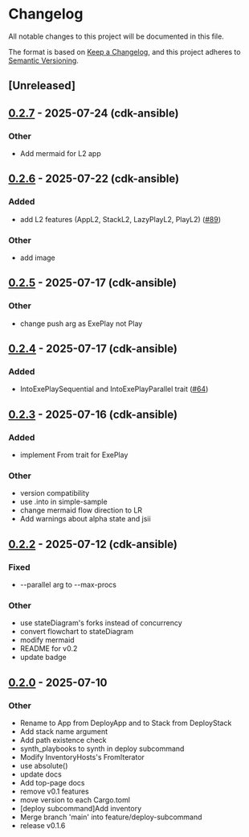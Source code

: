 # Changelog

All notable changes to this project will be documented in this file.

The format is based on [Keep a Changelog](https://keepachangelog.com/en/1.0.0/),
and this project adheres to [Semantic Versioning](https://semver.org/spec/v2.0.0.html).

## [Unreleased]

## [0.2.7](https://github.com/pollenjp/cdk-ansible/compare/cdk-ansible-v0.2.6...cdk-ansible-v0.2.7) - 2025-07-24 (cdk-ansible)

### Other

- Add mermaid for L2 app

## [0.2.6](https://github.com/pollenjp/cdk-ansible/compare/cdk-ansible-v0.2.5...cdk-ansible-v0.2.6) - 2025-07-22 (cdk-ansible)

### Added

- add L2 features (AppL2, StackL2, LazyPlayL2, PlayL2) ([#89](https://github.com/pollenjp/cdk-ansible/pull/89))

### Other

- add image

## [0.2.5](https://github.com/pollenjp/cdk-ansible/compare/cdk-ansible-v0.2.4...cdk-ansible-v0.2.5) - 2025-07-17 (cdk-ansible)

### Other

- change push arg as ExePlay not Play

## [0.2.4](https://github.com/pollenjp/cdk-ansible/compare/cdk-ansible-v0.2.3...cdk-ansible-v0.2.4) - 2025-07-17 (cdk-ansible)

### Added

- IntoExePlaySequential and IntoExePlayParallel trait ([#64](https://github.com/pollenjp/cdk-ansible/pull/64))

## [0.2.3](https://github.com/pollenjp/cdk-ansible/compare/cdk-ansible-v0.2.2...cdk-ansible-v0.2.3) - 2025-07-16 (cdk-ansible)

### Added

- implement From trait for ExePlay

### Other

- version compatibility
- use .into in simple-sample
- change mermaid flow direction to LR
- Add warnings about alpha state and jsii

## [0.2.2](https://github.com/pollenjp/cdk-ansible/compare/cdk-ansible-v0.2.1...cdk-ansible-v0.2.2) - 2025-07-12 (cdk-ansible)

### Fixed

- --parallel arg to --max-procs

### Other

- use stateDiagram's forks instead of concurrency
- convert flowchart to stateDiagram
- modify mermaid
- README for v0.2
- update badge

## [0.2.0](https://github.com/pollenjp/cdk-ansible/compare/cdk-ansible-v0.1.5...cdk-ansible-v0.2.0) - 2025-07-10

### Other

- Rename to App from DeployApp and to Stack from DeployStack
- Add stack name argument
- Add path existence check
- synth_playbooks to synth in deploy subcommand
- Modify InventoryHosts's FromIterator
- use absolute()
- update docs
- Add top-page docs
- remove v0.1 features
- move version to each Cargo.toml
- [deploy subcommand]Add inventory
- Merge branch 'main' into feature/deploy-subcommand
- release v0.1.6
